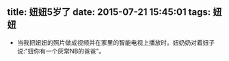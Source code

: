title: 妞妞5岁了
date: 2015-07-21 15:45:01
tags: 妞妞
---

* 当我把妞妞的照片做成视频并在家里的智能电视上播放时。妞奶奶对着妞子说:"妞你有一个灰常NB的爸爸"。

<div id="youkuplayer" class="video-container"></div>
<script type="text/javascript" src="http://player.youku.com/jsapi">
player = new YKU.Player('youkuplayer',{
styleid: '0',
client_id: 'e6c19014fcda79ce',
vid: 'XMTI4ODY1MzQ2OA==',
password: '20101231'
});
</script>
